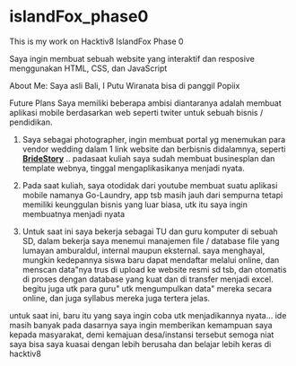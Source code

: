# islandFox_phase0
This is my work on Hacktiv8 IslandFox Phase 0

Saya ingin membuat sebuah website yang interaktif dan resposive menggunakan HTML, CSS, dan JavaScript

About Me: Saya asli Bali, I Putu Wiranata bisa di panggil Popiix

Future Plans
Saya memiliki beberapa ambisi diantaranya adalah membuat aplikasi mobile berdasarkan web seperti twiter untuk sebuah bisnis / pendidikan.

1. Saya sebagai photographer, ingin membuat portal yg menemukan para vendor wedding dalam 1 link website dan berbisnis didalamnya, seperti **[BrideStory](www.bridestory.com)** .. padasaat kuliah saya sudah membuat businesplan dan template webnya, tinggal mengaplikasikanya menjadi nyata.

2. Pada saat kuliah, saya otodidak dari youtube membuat suatu aplikasi mobile namanya Go-Laundry, app tsb masih jauh dari sempurna tetapi memiliki keunggulan bisnis yang luar biasa, utk itu saya ingin membuatnya menjadi nyata

3. Untuk saat ini saya bekerja sebagai TU dan guru komputer di sebuah SD, dalam bekerja saya menemui manajemen file / database file yang lumayan amburaldul, internal maupun eksternal. saya menghayal, mungkin kedepannya siswa baru dapat mendaftar melalui online, dan menscan data"nya trus di upload ke website resmi sd tsb, dan otomatis di proses dengan database yang kuat dan di transfer menjadi excel. begitu juga utk para guru" utk mengumpulkan data" mereka secara online, dan juga syllabus mereka juga tertera jelas. 

untuk saat ini, baru itu yang saya ingin coba utk menjadikannya nyata... ide masih banyak
pada dasarnya saya ingin memberikan kemampuan saya kepada masyarakat, demi kemajuan desa/instansi tersebut
semoga niat saya bisa saya kuasai dengan lebih berusaha dan belajar lebih keras di hacktiv8 
